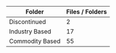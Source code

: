 | Folder          |   Files / Folders |
|-----------------|-------------------|
| Discontinued    |                 2 |
| Industry Based  |                17 |
| Commodity Based |                55 |